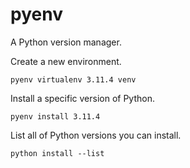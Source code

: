 # pyenv

A Python version manager.

Create a new environment.

```console
pyenv virtualenv 3.11.4 venv
```

Install a specific version of Python.

```console
pyenv install 3.11.4
```

List all of Python versions you can install.

```console
python install --list
```
